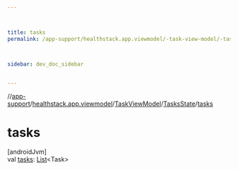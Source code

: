 ```yaml
---



title: tasks
permalink: /app-support/healthstack.app.viewmodel/-task-view-model/-tasks-state/tasks.html



sidebar: dev_doc_sidebar


---
```




//[app-support](/app-support.html)/[healthstack.app.viewmodel](../../index.html)/[TaskViewModel](../index.html)/[TasksState](index.html)/[tasks](tasks.html)



# tasks



[androidJvm]\
val [tasks](tasks.html): [List](https://kotlinlang.org/api/latest/jvm/stdlib/kotlin.collections/-list/index.html)&lt;Task&gt;






